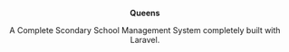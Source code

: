 <p align="center">
<b>Queens</b>
</p>
<p align="center">
A Complete Scondary School Management System completely built with Laravel.
</p>
